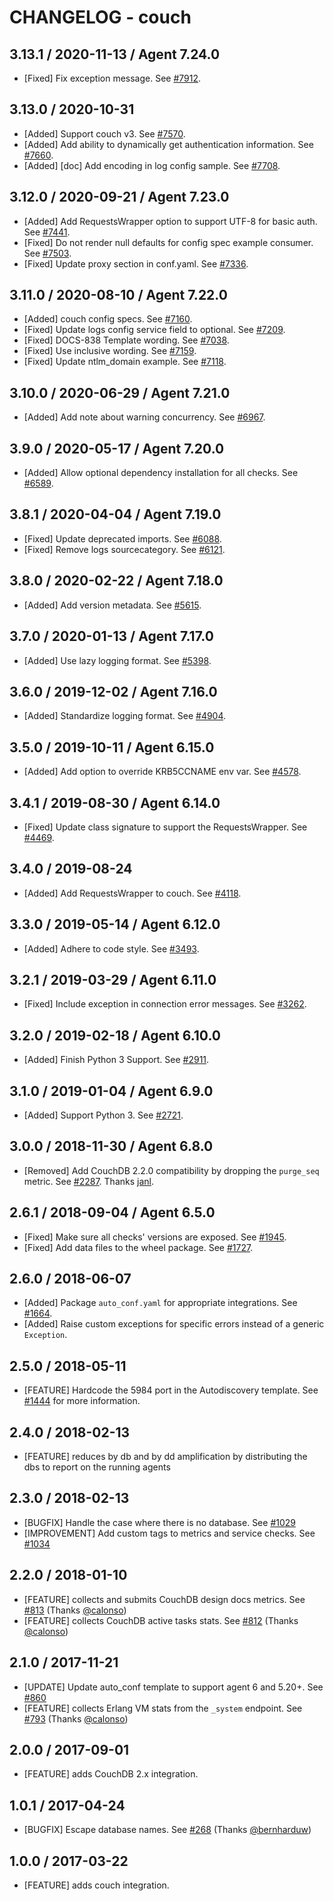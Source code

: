 # CHANGELOG - couch

## 3.13.1 / 2020-11-13 / Agent 7.24.0

* [Fixed] Fix exception message. See [#7912](https://github.com/DataDog/integrations-core/pull/7912).

## 3.13.0 / 2020-10-31

* [Added] Support couch v3. See [#7570](https://github.com/DataDog/integrations-core/pull/7570).
* [Added] Add ability to dynamically get authentication information. See [#7660](https://github.com/DataDog/integrations-core/pull/7660).
* [Added] [doc] Add encoding in log config sample. See [#7708](https://github.com/DataDog/integrations-core/pull/7708).

## 3.12.0 / 2020-09-21 / Agent 7.23.0

* [Added] Add RequestsWrapper option to support UTF-8 for basic auth. See [#7441](https://github.com/DataDog/integrations-core/pull/7441).
* [Fixed] Do not render null defaults for config spec example consumer. See [#7503](https://github.com/DataDog/integrations-core/pull/7503).
* [Fixed] Update proxy section in conf.yaml. See [#7336](https://github.com/DataDog/integrations-core/pull/7336).

## 3.11.0 / 2020-08-10 / Agent 7.22.0

* [Added] couch config specs. See [#7160](https://github.com/DataDog/integrations-core/pull/7160).
* [Fixed] Update logs config service field to optional. See [#7209](https://github.com/DataDog/integrations-core/pull/7209).
* [Fixed] DOCS-838 Template wording. See [#7038](https://github.com/DataDog/integrations-core/pull/7038).
* [Fixed] Use inclusive wording. See [#7159](https://github.com/DataDog/integrations-core/pull/7159).
* [Fixed] Update ntlm_domain example. See [#7118](https://github.com/DataDog/integrations-core/pull/7118).

## 3.10.0 / 2020-06-29 / Agent 7.21.0

* [Added] Add note about warning concurrency. See [#6967](https://github.com/DataDog/integrations-core/pull/6967).

## 3.9.0 / 2020-05-17 / Agent 7.20.0

* [Added] Allow optional dependency installation for all checks. See [#6589](https://github.com/DataDog/integrations-core/pull/6589).

## 3.8.1 / 2020-04-04 / Agent 7.19.0

* [Fixed] Update deprecated imports. See [#6088](https://github.com/DataDog/integrations-core/pull/6088).
* [Fixed] Remove logs sourcecategory. See [#6121](https://github.com/DataDog/integrations-core/pull/6121).

## 3.8.0 / 2020-02-22 / Agent 7.18.0

* [Added] Add version metadata. See [#5615](https://github.com/DataDog/integrations-core/pull/5615).

## 3.7.0 / 2020-01-13 / Agent 7.17.0

* [Added] Use lazy logging format. See [#5398](https://github.com/DataDog/integrations-core/pull/5398).

## 3.6.0 / 2019-12-02 / Agent 7.16.0

* [Added] Standardize logging format. See [#4904](https://github.com/DataDog/integrations-core/pull/4904).

## 3.5.0 / 2019-10-11 / Agent 6.15.0

* [Added] Add option to override KRB5CCNAME env var. See [#4578](https://github.com/DataDog/integrations-core/pull/4578).

## 3.4.1 / 2019-08-30 / Agent 6.14.0

* [Fixed] Update class signature to support the RequestsWrapper. See [#4469](https://github.com/DataDog/integrations-core/pull/4469).

## 3.4.0 / 2019-08-24

* [Added] Add RequestsWrapper to couch. See [#4118](https://github.com/DataDog/integrations-core/pull/4118).

## 3.3.0 / 2019-05-14 / Agent 6.12.0

* [Added] Adhere to code style. See [#3493](https://github.com/DataDog/integrations-core/pull/3493).

## 3.2.1 / 2019-03-29 / Agent 6.11.0

* [Fixed] Include exception in connection error messages. See [#3262](https://github.com/DataDog/integrations-core/pull/3262).

## 3.2.0 / 2019-02-18 / Agent 6.10.0

* [Added] Finish Python 3 Support. See [#2911](https://github.com/DataDog/integrations-core/pull/2911).

## 3.1.0 / 2019-01-04 / Agent 6.9.0

* [Added] Support Python 3. See [#2721][1].

## 3.0.0 / 2018-11-30 / Agent 6.8.0

* [Removed] Add CouchDB 2.2.0 compatibility by dropping the `purge_seq` metric. See [#2287][2]. Thanks [janl][3].

## 2.6.1 / 2018-09-04 / Agent 6.5.0

* [Fixed] Make sure all checks' versions are exposed. See [#1945][4].
* [Fixed] Add data files to the wheel package. See [#1727][5].

## 2.6.0 / 2018-06-07

* [Added] Package `auto_conf.yaml` for appropriate integrations. See [#1664][6].
* [Added] Raise custom exceptions for specific errors instead of a generic `Exception`.

## 2.5.0 / 2018-05-11

* [FEATURE] Hardcode the 5984 port in the Autodiscovery template. See [#1444][7] for more information.

## 2.4.0 / 2018-02-13

* [FEATURE] reduces by db and by dd amplification by distributing the dbs to report on the running agents

## 2.3.0 / 2018-02-13

* [BUGFIX] Handle the case where there is no database. See [#1029][8]
* [IMPROVEMENT] Add custom tags to metrics and service checks. See [#1034][9]

## 2.2.0 / 2018-01-10

* [FEATURE] collects and submits CouchDB design docs metrics. See [#813][10] (Thanks [@calonso][11])
* [FEATURE] collects CouchDB active tasks stats. See [#812][12] (Thanks [@calonso][11])

## 2.1.0 / 2017-11-21

* [UPDATE] Update auto_conf template to support agent 6 and 5.20+. See [#860][13]
* [FEATURE] collects Erlang VM stats from the `_system` endpoint. See [#793][14] (Thanks [@calonso][11])

## 2.0.0 / 2017-09-01

* [FEATURE] adds CouchDB 2.x integration.

## 1.0.1 / 2017-04-24

* [BUGFIX] Escape database names. See [#268][15] (Thanks [@bernharduw][16])

## 1.0.0 / 2017-03-22

* [FEATURE] adds couch integration.

<!--- The following link definition list is generated by PimpMyChangelog --->
[1]: https://github.com/DataDog/integrations-core/pull/2721
[2]: https://github.com/DataDog/integrations-core/pull/2287
[3]: https://github.com/janl
[4]: https://github.com/DataDog/integrations-core/pull/1945
[5]: https://github.com/DataDog/integrations-core/pull/1727
[6]: https://github.com/DataDog/integrations-core/pull/1664
[7]: https://github.com/DataDog/integrations-core/pull/1444
[8]: https://github.com/DataDog/integrations-core/pull/1029
[9]: https://github.com/DataDog/integrations-core/pull/1034
[10]: https://github.com/DataDog/integrations-core/pull/813
[11]: https://github.com/calonso
[12]: https://github.com/DataDog/integrations-core/pull/812
[13]: https://github.com/DataDog/integrations-core/issues/860
[14]: https://github.com/DataDog/integrations-core/issues/793
[15]: https://github.com/DataDog/integrations-core/issues/268
[16]: https://github.com/bernharduw
